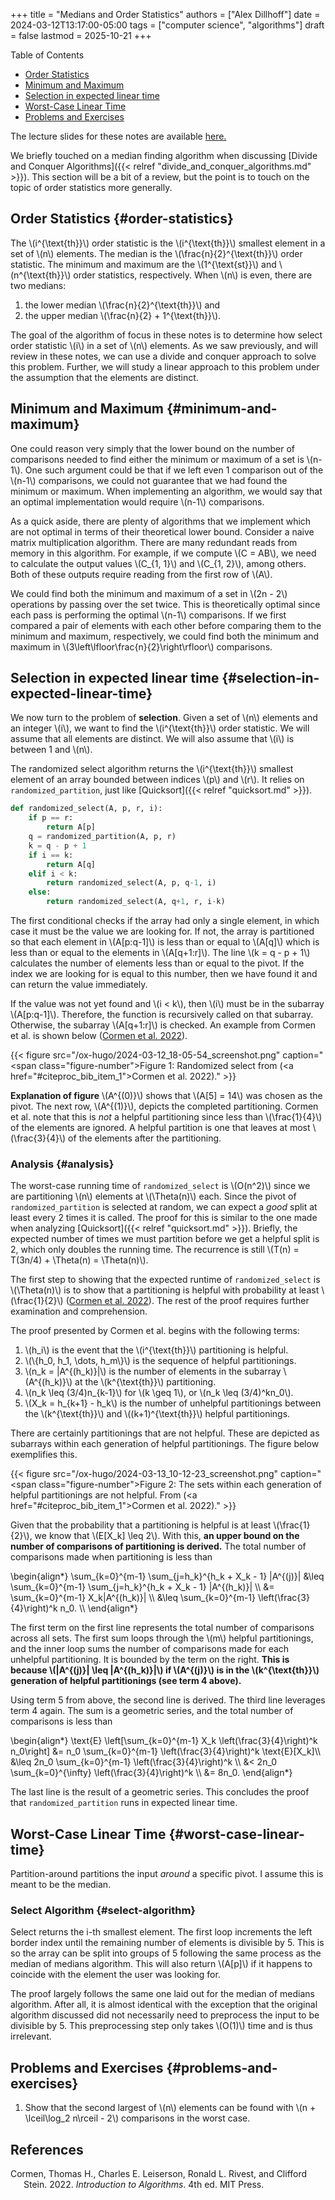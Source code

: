 +++
title = "Medians and Order Statistics"
authors = ["Alex Dillhoff"]
date = 2024-03-12T13:17:00-05:00
tags = ["computer science", "algorithms"]
draft = false
lastmod = 2025-10-21
+++

<div class="ox-hugo-toc toc">

<div class="heading">Table of Contents</div>

- [Order Statistics](#order-statistics)
- [Minimum and Maximum](#minimum-and-maximum)
- [Selection in expected linear time](#selection-in-expected-linear-time)
- [Worst-Case Linear Time](#worst-case-linear-time)
- [Problems and Exercises](#problems-and-exercises)

</div>
<!--endtoc-->

The lecture slides for these notes are available [here.](/teaching/cse5311/lectures/medians_and_order_statistics.pdf)

We briefly touched on a median finding algorithm when discussing [Divide and Conquer Algorithms]({{< relref "divide_and_conquer_algorithms.md" >}}). This section will be a bit of a review, but the point is to touch on the topic of order statistics more generally.


## Order Statistics {#order-statistics}

The \\(i^{\text{th}}\\) order statistic is the \\(i^{\text{th}}\\) smallest element in a set of \\(n\\) elements. The median is the \\(\frac{n}{2}^{\text{th}}\\) order statistic. The minimum and maximum are the \\(1^{\text{st}}\\) and \\(n^{\text{th}}\\) order statistics, respectively. When \\(n\\) is even, there are two medians:

1.  the lower median \\(\frac{n}{2}^{\text{th}}\\) and
2.  the upper median \\(\frac{n}{2} + 1^{\text{th}}\\).

The goal of the algorithm of focus in these notes is to determine how select order statistic \\(i\\) in a set of \\(n\\) elements. As we saw previously, and will review in these notes, we can use a divide and conquer approach to solve this problem. Further, we will study a linear approach to this problem under the assumption that the elements are distinct.


## Minimum and Maximum {#minimum-and-maximum}

One could reason very simply that the lower bound on the number of comparisons needed to find either the minimum or maximum of a set is \\(n-1\\). One such argument could be that if we left even 1 comparison out of the \\(n-1\\) comparisons, we could not guarantee that we had found the minimum or maximum. When implementing an algorithm, we would say that an optimal implementation would require \\(n-1\\) comparisons.

As a quick aside, there are plenty of algorithms that we implement which are not optimal in terms of their theoretical lower bound. Consider a naive matrix multiplication algorithm. There are many redundant reads from memory in this algorithm. For example, if we compute \\(C = AB\\), we need to calculate the output values \\(C\_{1, 1}\\) and \\(C\_{1, 2}\\), among others. Both of these outputs require reading from the first row of \\(A\\).

We could find both the minimum and maximum of a set in \\(2n - 2\\) operations by passing over the set twice. This is theoretically optimal since each pass is performing the optimal \\(n-1\\) comparisons. If we first compared a pair of elements with each other before comparing them to the minimum and maximum, respectively, we could find both the minimum and maximum in \\(3\left\lfloor\frac{n}{2}\right\rfloor\\) comparisons.


## Selection in expected linear time {#selection-in-expected-linear-time}

We now turn to the problem of **selection**. Given a set of \\(n\\) elements and an integer \\(i\\), we want to find the \\(i^{\text{th}}\\) order statistic. We will assume that all elements are distinct. We will also assume that \\(i\\) is between 1 and \\(n\\).

The randomized select algorithm returns the \\(i^{\text{th}}\\) smallest element of an array bounded between indices \\(p\\) and \\(r\\). It relies on `randomized_partition`, just like [Quicksort]({{< relref "quicksort.md" >}}).

```python
def randomized_select(A, p, r, i):
    if p == r:
        return A[p]
    q = randomized_partition(A, p, r)
    k = q - p + 1
    if i == k:
        return A[q]
    elif i < k:
        return randomized_select(A, p, q-1, i)
    else:
        return randomized_select(A, q+1, r, i-k)
```

The first conditional checks if the array had only a single element, in which case it must be the value we are looking for. If not, the array is partitioned so that each element in \\(A[p:q-1]\\) is less than or equal to \\(A[q]\\) which is less than or equal to the elements in \\(A[q+1:r]\\). The line \\(k = q - p + 1\\) calculates the number of elements less than or equal to the pivot. If the index we are looking for is equal to this number, then we have found it and can return the value immediately.

If the value was not yet found and \\(i < k\\), then \\(i\\) must be in the subarray \\(A[p:q-1]\\). Therefore, the function is recursively called on that subarray. Otherwise, the subarray \\(A[q+1:r]\\) is checked. An example from Cormen et al. is shown below (<a href="#citeproc_bib_item_1">Cormen et al. 2022</a>).

{{< figure src="/ox-hugo/2024-03-12_18-05-54_screenshot.png" caption="<span class=\"figure-number\">Figure 1: </span>Randomized select from (<a href=\"#citeproc_bib_item_1\">Cormen et al. 2022</a>)." >}}

**Explanation of figure** \\(A^{(0)}\\) shows that \\(A[5] = 14\\) was chosen as the pivot. The next row, \\(A^{(1)}\\), depicts the completed partitioning. Cormen et al. note that this is _not_ a helpful partitioning since less than \\(\frac{1}{4}\\) of the elements are ignored. A helpful partition is one that leaves at most \\(\frac{3}{4}\\) of the elements after the partitioning.


### Analysis {#analysis}

The worst-case running time of `randomized_select` is \\(O(n^2)\\) since we are partitioning \\(n\\) elements at \\(\Theta(n)\\) each. Since the pivot of `randomized_partition` is selected at random, we can expect a _good_ split at least every 2 times it is called. The proof for this is similar to the one made when analyzing [Quicksort]({{< relref "quicksort.md" >}}). Briefly, the expected number of times we must partition before we get a helpful split is 2, which only doubles the running time. The recurrence is still \\(T(n) = T(3n/4) + \Theta(n) = \Theta(n)\\).

The first step to showing that the expected runtime of `randomized_select` is \\(\Theta(n)\\) is to show that a partitioning is helpful with probability at least \\(\frac{1}{2}\\) (<a href="#citeproc_bib_item_1">Cormen et al. 2022</a>). The rest of the proof requires further examination and comprehension.

The proof presented by Cormen et al. begins with the following terms:

1.  \\(h\_i\\) is the event that the \\(i^{\text{th}}\\) partitioning is helpful.
2.  \\(\\{h\_0, h\_1, \dots, h\_m\\}\\) is the sequence of helpful partitionings.
3.  \\(n\_k = |A^{(h\_k)}|\\) is the number of elements in the subarray \\(A^{(h\_k)}\\) at the \\(k^{\text{th}}\\) partitioning.
4.  \\(n\_k \leq (3/4)n\_{k-1}\\) for \\(k \geq 1\\), or \\(n\_k \leq (3/4)^kn\_0\\).
5.  \\(X\_k = h\_{k+1} - h\_k\\) is the number of unhelpful partitionings between the \\(k^{\text{th}}\\) and \\((k+1)^{\text{th}}\\) helpful partitionings.

There are certainly partitionings that are not helpful. These are depicted as subarrays within each generation of helpful partitionings. The figure below exemplifies this.

{{< figure src="/ox-hugo/2024-03-13_10-12-23_screenshot.png" caption="<span class=\"figure-number\">Figure 2: </span>The sets within each generation of helpful partitionings are not helpful. From (<a href=\"#citeproc_bib_item_1\">Cormen et al. 2022</a>)." >}}

Given that the probability that a partitioning is helpful is at least \\(\frac{1}{2}\\), we know that \\(E[X\_k] \leq 2\\). With this, **an upper bound on the number of comparisons of partitioning is derived.** The total number of comparisons made when partitioning is less than

\begin{align\*}
\sum\_{k=0}^{m-1} \sum\_{j=h\_k}^{h\_k + X\_k - 1} |A^{(j)}| &\leq \sum\_{k=0}^{m-1} \sum\_{j=h\_k}^{h\_k + X\_k - 1} |A^{(h\_k)}| \\\\
&= \sum\_{k=0}^{m-1} X\_k|A^{(h\_k)}| \\\\
&\leq \sum\_{k=0}^{m-1} \left(\frac{3}{4}\right)^k n\_0. \\\\
\end{align\*}

The first term on the first line represents the total number of comparisons across all sets. The first sum loops through the \\(m\\) helpful partitionings, and the inner loop sums the number of comparisons made for each unhelpful partitioning. It is bounded by the term on the right. **This is because \\(|A^{(j)}| \leq |A^{(h\_k)}|\\) if \\(A^{(j)}\\) is in the \\(k^{\text{th}}\\) generation of helpful partitionings (see term 4 above).**

Using term 5 from above, the second line is derived. The third line leverages term 4 again. The sum is a geometric series, and the total number of comparisons is less than

\begin{align\*}
\text{E} \left[\sum\_{k=0}^{m-1} X\_k \left(\frac{3}{4}\right)^k n\_0\right] &= n\_0 \sum\_{k=0}^{m-1} \left(\frac{3}{4}\right)^k \text{E}[X\_k]\\\\
&\leq 2n\_0 \sum\_{k=0}^{m-1} \left(\frac{3}{4}\right)^k \\\\
&< 2n\_0 \sum\_{k=0}^{\infty} \left(\frac{3}{4}\right)^k \\\\
&= 8n\_0.
\end{align\*}

The last line is the result of a geometric series. This concludes the proof that `randomized_partition` runs in expected linear time.


## Worst-Case Linear Time {#worst-case-linear-time}

Partition-around partitions the input _around_ a specific pivot. I assume this is meant to be the median.


### Select Algorithm {#select-algorithm}

Select returns the i-th smallest element.
The first loop increments the left border index until the remaining number of elements is divisible by 5. This is so the array can be split into groups of 5 following the same process as the median of medians algorithm. This will also return \\(A[p]\\) if it happens to coincide with the element the user was looking for.

The proof largely follows the same one laid out for the median of medians algorithm. After all, it is almost identical with the exception that the original algorithm discussed did not necessarily need to preprocess the input to be divisible by 5. This preprocessing step only takes \\(O(1)\\) time and is thus irrelevant.


## Problems and Exercises {#problems-and-exercises}

1.  Show that the second largest of \\(n\\) elements can be found with \\(n + \lceil\log\_2 n\rceil - 2\\) comparisons in the worst case.

## References

<style>.csl-entry{text-indent: -1.5em; margin-left: 1.5em;}</style><div class="csl-bib-body">
  <div class="csl-entry"><a id="citeproc_bib_item_1"></a>Cormen, Thomas H., Charles E. Leiserson, Ronald L. Rivest, and Clifford Stein. 2022. <i>Introduction to Algorithms</i>. 4th ed. MIT Press.</div>
</div>
